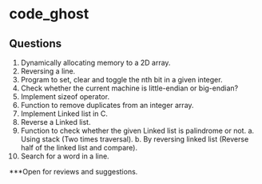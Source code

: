 # code_ghost


## Questions
  1. Dynamically allocating memory to a 2D array.
  2. Reversing a line.
  3. Program to set, clear and toggle the nth bit in a given integer.
  4. Check whether the current machine is little-endian or big-endian?
  5. Implement sizeof operator.
  6. Function to remove duplicates from an integer array.
  7. Implement Linked list in C.
  8. Reverse a Linked list.
  9. Function to check whether the given Linked list is palindrome or not.
    a. Using stack (Two times traversal).
    b. By reversing linked list (Reverse half of the linked list and compare).
  10. Search for a word in a line.
  
  
***Open for reviews and suggestions.
